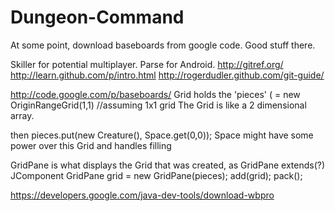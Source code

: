 Dungeon-Command
===============

At some point, download baseboards from google code.  Good stuff there.

Skiller for potential multiplayer.
Parse for Android.
http://gitref.org/
http://learn.github.com/p/intro.html
http://rogerdudler.github.com/git-guide/




http://code.google.com/p/baseboards/
Grid<Object> holds the 'pieces' ( = new OriginRangeGrid<Object>(1,1) //assuming 1x1 grid
The Grid is like a 2 dimensional array.

then pieces.put(new Creature(), Space.get(0,0)); Space might have some power over this Grid and handles filling

GridPane is what displays the Grid that was created, as GridPane extends(?) JComponent
GridPane grid = new GridPane(pieces);
add(grid);
pack();



https://developers.google.com/java-dev-tools/download-wbpro